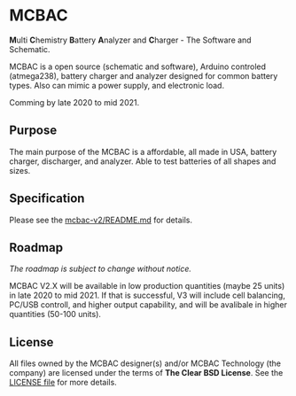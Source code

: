 # MCBAC

**M**ulti **C**hemistry **B**attery **A**nalyzer and **C**harger - The Software
and Schematic.

MCBAC is a open source (schematic and software), Arduino controled (atmega238),
battery charger and analyzer designed for common battery types. Also can mimic
a power supply, and electronic load.

Comming by late 2020 to mid 2021.

## Purpose

The main purpose of the MCBAC is a affordable, all made in USA, battery
charger, discharger, and analyzer. Able to test batteries of all shapes and
sizes.

## Specification

Please see the [mcbac-v2/README.md](./mcbac-v2/README.md) for details.

## Roadmap

_The roadmap is subject to change without notice._

MCBAC V2.X will be available in low production quantities (maybe 25 units) in
late 2020 to mid 2021. If that is successful, V3 will include cell balancing,
PC/USB controll, and higher output capability, and will be avalibale in higher
quantities (50-100 units).

## License

All files owned by the MCBAC designer(s) and/or MCBAC Technology (the company)
are licensed under the terms of **The Clear BSD License**. See the
[LICENSE file](./LICENSE) for more details.

<br>

